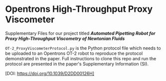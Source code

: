 # Opentrons High-Throughput Proxy Viscometer

Supplementary Files for our project titled **_Automated Pipetting Robot for Proxy High-Throughput Viscometry of Newtonian Fluids_**

`OT-2_ProxyViscometerProtocol.py` is the Python protocol file which needs to be uploaded to an Opentrons OT-2 robot to reproduce the protocol demonstrated in the paper. Full instructions to clone this repo and run the protocol are presented in the paper's Supplementary Information (SI). 

[DOI: https://doi.org/10.1039/D2DD00126H]
